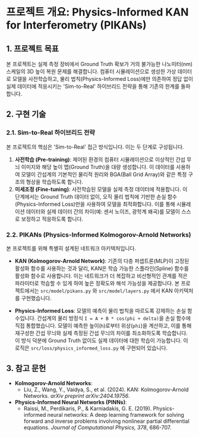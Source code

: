 # 프로젝트 개요: Physics-Informed KAN for Interferometry (PIKANs)

## 1. 프로젝트 목표

본 프로젝트는 실제 측정 장비에서 Ground Truth 확보가 거의 불가능한 나노미터(nm) 스케일의 3D 높이 복원 문제를 해결합니다. 컴퓨터 시뮬레이션으로 생성한 가상 데이터로 모델을 사전학습하고, 물리 법칙(Physics-Informed Loss)에만 의존하여 정답 없이 실제 데이터에 적응시키는 'Sim-to-Real' 하이브리드 전략을 통해 기존의 한계를 돌파합니다.

## 2. 구현 기술

### 2.1. Sim-to-Real 하이브리드 전략

본 프로젝트의 핵심은 'Sim-to-Real' 접근 방식입니다. 이는 두 단계로 구성됩니다.

1.  **사전학습 (Pre-training)**: 제어된 환경의 컴퓨터 시뮬레이션으로 이상적인 간섭 무늬 이미지와 해당 높이 맵(Ground Truth)을 대량 생성합니다. 이 데이터를 사용하여 모델이 간섭계의 기본적인 물리적 원리와 BGA(Ball Grid Array)와 같은 특정 구조의 형상을 학습하도록 합니다.
2.  **미세조정 (Fine-tuning)**: 사전학습된 모델을 실제 측정 데이터에 적용합니다. 이 단계에서는 Ground Truth 데이터 없이, 오직 물리 법칙에 기반한 손실 함수(Physics-Informed Loss)만을 사용하여 모델을 최적화합니다. 이를 통해 시뮬레이션 데이터와 실제 데이터 간의 차이(예: 센서 노이즈, 광학계 왜곡)를 모델이 스스로 보정하고 적응하도록 합니다.

### 2.2. PIKANs (Physics-Informed Kolmogorov-Arnold Networks)

본 프로젝트를 위해 특별히 설계된 네트워크 아키텍처입니다.

-   **KAN (Kolmogorov-Arnold Network)**: 기존의 다층 퍼셉트론(MLP)이 고정된 활성화 함수를 사용하는 것과 달리, KAN은 학습 가능한 스플라인(Spline) 함수를 활성화 함수로 사용합니다. 이는 네트워크가 더 복잡하고 비선형적인 관계를 적은 파라미터로 학습할 수 있게 하여 높은 정확도와 해석 가능성을 제공합니다. 본 프로젝트에서는 `src/model/pikans.py` 와 `src/model/layers.py` 에서 KAN 아키텍처를 구현했습니다.

-   **Physics-Informed Loss**: 모델의 예측이 물리 법칙을 따르도록 강제하는 손실 함수입니다. 간섭계의 물리 방정식 `I = A + B * cos(phi + delta)`을 손실 함수에 직접 통합했습니다. 모델이 예측한 높이(`h`)로부터 위상(`phi`)을 계산하고, 이를 통해 재구성한 간섭 무늬와 실제 측정된 간섭 무늬의 차이를 최소화하도록 학습합니다. 이 방식 덕분에 Ground Truth 없이도 실제 데이터에 대한 학습이 가능합니다. 이 로직은 `src/loss/physics_informed_loss.py` 에 구현되어 있습니다.

## 3. 참고 문헌

-   **Kolmogorov-Arnold Networks**:
    -   Liu, Z., Wang, Y., Vaidya, S., et al. (2024). KAN: Kolmogorov-Arnold Networks. *arXiv preprint arXiv:2404.19756*.
-   **Physics-Informed Neural Networks (PINNs)**:
    -   Raissi, M., Perdikaris, P., & Karniadakis, G. E. (2019). Physics-informed neural networks: A deep learning framework for solving forward and inverse problems involving nonlinear partial differential equations. *Journal of Computational Physics, 378*, 686-707.
